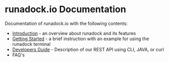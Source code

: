 runadock.io Documentation
========

Documentation of runadock.io with the following contents:

* [Introduction](Introduction.html) - an overview about runadock and its features
* [Getting Started](GettingStarted.html) - a brief instruction with an example for using the runadock terminal
* [Developers Guide](DevelopersGuide.html) - Description of our REST API using CLI, JAVA, or curl
* FAQ's

